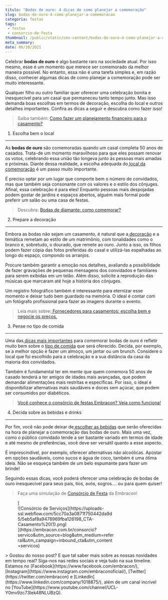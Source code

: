 ```yaml
---
titulo: "Bodas de ouro: 4 dicas de como planejar a comemoração"
slug: bodas-de-ouro-4-como-planejar-a-comemoracao
categoria: festas
tags:
 - festas
 - consorcio-de-festa
thumbnail: /public/static/cms-content/bodas-de-ouro-4-como-planejar-a-comemoracao.jpeg
meta_summary: 
date: 06/10/2021
---
```

Celebrar **bodas de ouro** é algo bastante raro na sociedade atual. Por isso mesmo, esse é um momento que merece ser comemorado da melhor maneira possível. No entanto, essa não é uma tarefa simples e, em razão disso, conhecer algumas dicas de como planejar a comemoração pode ser muito interessante.

Qualquer filho ou outro familiar quer oferecer uma celebração bonita e inesquecível para um casal que permaneceu tanto tempo junto. Mas isso demanda boas escolhas em termos de decoração, escolha do local e outros detalhes importantes. Confira as dicas a seguir e descubra como fazer isso!

> Saiba também: [Como fazer um planejamento financeiro para o casamento?](https://www.embracon.com.br/blog/como-fazer-um-planejamento-financeiro-para-o-casamento)

1. Escolha bem o local
----------------------

As **bodas de ouro** são comemoradas quando um casal completa 50 anos de casados. Trata-de um momento maravilhoso para que eles possam renovar os votos, celebrando essa união tão longeva junto às pessoas mais amadas e próximas. Diante dessa realidade, a escolha adequada do[ local da comemoração](https://www.embracon.com.br/blog/como-escolher-o-melhor-local-para-a-festa-de-casamento) é um passo muito importante.

É preciso optar por um lugar que comporte bem o número de convidados, mas que também seja consonante com os valores e o estilo dos cônjuges. Afinal, essa celebração é para eles! Enquanto pessoas mais despojadas podem gostar de jardins e espaços abertos, alguém mais formal pode preferir um salão ou uma casa de festas.

> Descubra: [Bodas de diamante: como comemorar?](https://www.embracon.com.br/blog/bodas-de-diamante-como-comemorar)

2. Prepare a decoração
----------------------

Embora as bodas não sejam um casamento, é natural que a[ decoração](https://www.embracon.com.br/blog/conheca-as-principais-tendencias-em-decoracao-de-casamento) e a temática remetam ao estilo de um matrimônio, com tonalidades como o branco e, sobretudo, o dourado, que remete ao ouro. Junto a isso, os filhos podem fazer cópia das fotos preferidas do casal e utilizá-las espalhadas ao longo do espaço, compondo os arranjos.

Procure também garantir a emoção nos detalhes, avaliando a possibilidade de fazer gravações de pequenas mensagens dos convidados e familiares para serem exibidas em um telão. Além disso, solicite a reprodução das músicas que marcaram até hoje a história dos cônjuges.

Um registro fotográfico também é interessante para eternizar esse momento e deixar tudo bem guardado na memória. O ideal é contar com um fotógrafo profissional para fazer as imagens durante o evento.

> Leia mais sobre:[ Fornecedores para casamentos: escolha bem e negocie os preços.](https://www.embracon.com.br/blog/fornecedores-para-casamentos-escolha-bem-e-negocie-os-precos)

3. Pense no tipo de comida
--------------------------

Uma das[ dicas mais importantes](https://www.embracon.com.br/blog/6-tendencias-de-casamento-que-voce-precisa-conhecer) para comemorar bodas de ouro é refletir muito bem sobre o [tipo de comida](https://www.embracon.com.br/blog/4-conselhos-para-escolher-o-menu-de-festa-de-casamento) que será oferecido. Decida, por exemplo, se a melhor opção é fazer um almoço, um jantar ou um brunch. Considere o local que foi escolhido para a celebração e a sua distância da casa da maioria dos convidados.

Também é fundamental ter em mente que quem comemora 50 anos de casado tenderá a ter amigos de idades mais avançadas, que podem demandar alimentações mais restritas e específicas. Por isso, o ideal é disponibilizar alternativas mais saudáveis e doces sem açúcar, que podem ser consumidos por diabéticos.

> [Você conhece o consórcio de festas Embracon? Veja como funciona!](https://www.embracon.com.br/blog/voce-conhece-o-consorcio-de-festas-embracon-veja-como-funciona)

4. Decida sobre as bebidas e drinks
-----------------------------------

Por fim, você não pode deixar de[ escolher as bebidas](https://www.embracon.com.br/blog/bebidas-no-casamento-como-escolher-e-calcular-a-quantidade-adequada) que serão oferecidas na hora de planejar a comemoração das bodas de ouro. Mais uma vez, como o público convidado tende a ser bastante variado em termos de idade e até mesmo de preferências, você deve ser versátil quanto a esse aspecto.

É imprescindível, por exemplo, oferecer alternativas não alcoólicas. Apostar em opções saudáveis, como sucos e água de coco, também é uma ótima ideia. Não se esqueça também de um belo espumante para fazer um brinde!

Seguindo essas dicas, você poderá oferecer uma celebração de bodas de ouro inesquecível para seus pais, tios, avós, sogros.... ou para quem quiser!

> Faça uma simulação de [Consórcio de Festa](https://www.embracon.com.br/consorcio-servicos) da Embracon!

<figure class="w-richtext-figure-type-image w-richtext-align-center" style="max-width:310px">[<div>![Consórcio de Serviços](https://uploads-ssl.webflow.com/5cc70a3a0871f750442da9d5/5eb5af8a9478969fba126198_CTA-Casamento%20(1).png)</div>](https://embracon.com.br/consorcio?servico&utm_source=blog&utm_medium=referral&utm_campaign=inbound_cta&utm_content=servicos)</figure>> Gostou do nosso post? E que tal saber mais sobre as nossas novidades em tempo real? Siga-nos nas redes sociais e veja tudo na sua timeline. Estamos no [Facebook](https://www.facebook.com/embracon/), [Instagram](https://www.instagram.com/embraconoficial/), [Twitter](https://twitter.com/embracon) e [LinkedIn](https://www.linkedin.com/company/1018875/), além de um canal incrível no [YouTube](https://www.youtube.com/channel/UCL-Y0mv9zc73Iek48NLUBzQ).
